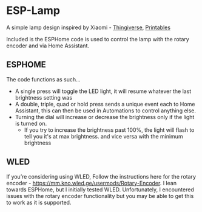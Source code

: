 # ESP-Lamp

A simple lamp design inspired by Xiaomi - [Thingiverse](https://www.thingiverse.com/thing:6421767), [Printables](https://www.printables.com/model/762873-esp-lamp-led-xiaomi-inspired-lamp)

Included is the ESPHome code is used to control the lamp with the rotary encoder and via Home Assistant.

## ESPHOME

The code functions as such...

* A single press will toggle the LED light, it will resume whatever the last brightness setting was
* A double, triple, quad or hold press sends a unique event each to Home Assistant, this can then be used in Automations to control anything else.
* Turning the dial will increase or decrease the brightness only if the light is turned on.
  * If you try to increase the brightness past 100%, the light will flash to tell you it's at max brightness. and vice versa with the minimum brightness
 
## WLED

If you’re considering using WLED, Follow the instructions here for the rotary encoder - https://mm.kno.wled.ge/usermods/Rotary-Encoder. I lean towards ESPHome, but I initially tested WLED. Unfortunately, I encountered issues with the rotary encoder functionality but you may be able to get this to work as it is supported.
